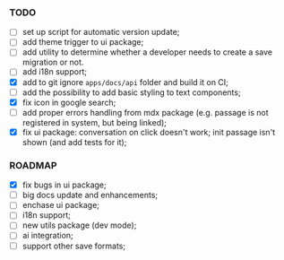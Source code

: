 ### TODO

- [ ] set up script for automatic version update;
- [ ] add theme trigger to ui package;
- [ ] add utility to determine whether a developer needs to create a save migration or not.
- [ ] add i18n support;
- [x] add to git ignore `apps/docs/api` folder and build it on CI;
- [ ] add the possibility to add basic styling to text components;
- [x] fix icon in google search;
- [ ] add proper errors handling from mdx package (e.g. passage is not registered in system, but being linked);
- [x] fix ui package: conversation on click doesn't work; init passage isn't shown (and add tests for it);

### ROADMAP
- [x] fix bugs in ui package;
- [ ] big docs update and enhancements;
- [ ] enchase ui package;
- [ ] i18n support;
- [ ] new utils package (dev mode);
- [ ] ai integration;
- [ ] support other save formats;
